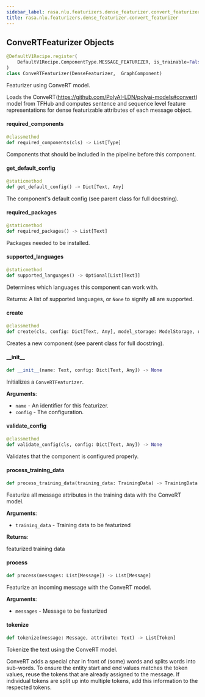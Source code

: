 ```yaml
---
sidebar_label: rasa.nlu.featurizers.dense_featurizer.convert_featurizer
title: rasa.nlu.featurizers.dense_featurizer.convert_featurizer
---
```

## ConveRTFeaturizer Objects

```python
@DefaultV1Recipe.register(
    DefaultV1Recipe.ComponentType.MESSAGE_FEATURIZER, is_trainable=False
)
class ConveRTFeaturizer(DenseFeaturizer,  GraphComponent)
```

Featurizer using ConveRT model.

Loads the ConveRT(https://github.com/PolyAI-LDN/polyai-models#convert)
model from TFHub and computes sentence and sequence level feature representations
for dense featurizable attributes of each message object.

#### required\_components

```python
@classmethod
def required_components(cls) -> List[Type]
```

Components that should be included in the pipeline before this component.

#### get\_default\_config

```python
@staticmethod
def get_default_config() -> Dict[Text, Any]
```

The component&#x27;s default config (see parent class for full docstring).

#### required\_packages

```python
@staticmethod
def required_packages() -> List[Text]
```

Packages needed to be installed.

#### supported\_languages

```python
@staticmethod
def supported_languages() -> Optional[List[Text]]
```

Determines which languages this component can work with.

Returns: A list of supported languages, or `None` to signify all are supported.

#### create

```python
@classmethod
def create(cls, config: Dict[Text, Any], model_storage: ModelStorage, resource: Resource, execution_context: ExecutionContext) -> ConveRTFeaturizer
```

Creates a new component (see parent class for full docstring).

#### \_\_init\_\_

```python
def __init__(name: Text, config: Dict[Text, Any]) -> None
```

Initializes a `ConveRTFeaturizer`.

**Arguments**:

- `name` - An identifier for this featurizer.
- `config` - The configuration.

#### validate\_config

```python
@classmethod
def validate_config(cls, config: Dict[Text, Any]) -> None
```

Validates that the component is configured properly.

#### process\_training\_data

```python
def process_training_data(training_data: TrainingData) -> TrainingData
```

Featurize all message attributes in the training data with the ConveRT model.

**Arguments**:

- `training_data` - Training data to be featurized
  

**Returns**:

  featurized training data

#### process

```python
def process(messages: List[Message]) -> List[Message]
```

Featurize an incoming message with the ConveRT model.

**Arguments**:

- `messages` - Message to be featurized

#### tokenize

```python
def tokenize(message: Message, attribute: Text) -> List[Token]
```

Tokenize the text using the ConveRT model.

ConveRT adds a special char in front of (some) words and splits words into
sub-words. To ensure the entity start and end values matches the token values,
reuse the tokens that are already assigned to the message. If individual tokens
are split up into multiple tokens, add this information to the
respected tokens.

